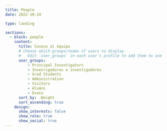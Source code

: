 ```yaml
---
title: People
date: 2022-10-24

type: landing

sections:
  - block: people
    content:
      title: Conoce al equipo
      # Choose which groups/teams of users to display.
      #   Edit `user_groups` in each user's profile to add them to one or more of these groups.
      user_groups:
          - Principal Investigators
          - Investigadoras e investigadores
          - Grad Students
          - Administration
          - Visitors
          - Alumni
          - EvoCo
      sort_by: .Weight
      sort_ascending: true
    design:
      show_interests: false
      show_role: true
      show_social: true
---
```

